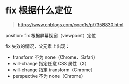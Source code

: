 # fix 根据什么定位

> https://www.cnblogs.com/coco1s/p/7358830.html

position: fix 根据屏幕视窗（viewpoint）定位

fix 失效的情况，父元素上出现：

- transform 不为 none（Chrome、Safari）
- will-change 指定任意 CSS 属性（X）
- will-change 指定 transform（Chrome）
- perspective 不为 none（Chrome）

